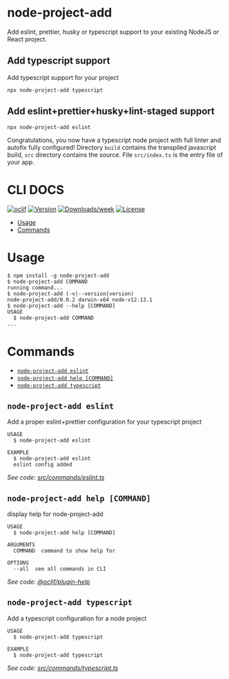 node-project-add
========

Add eslint, prettier, husky or typescript support to your existing NodeJS or React project.

## Add typescript support
Add typescript support for your project
```shell script
npx node-project-add typescript
```

## Add eslint+prettier+husky+lint-staged support
```shell script
npx node-project-add eslint
```

Congratulations, you now have a typescript node project with full linter and autofix fully configured!
Directory `build` contains the transpiled javascript build, `src` directory contains the source.
File `src/index.ts` is the entry file of your app.

# CLI DOCS

[![oclif](https://img.shields.io/badge/cli-oclif-brightgreen.svg)](https://oclif.io)
[![Version](https://img.shields.io/npm/v/node-project-add.svg)](https://npmjs.org/package/node-project-add)
[![Downloads/week](https://img.shields.io/npm/dw/node-project-add.svg)](https://npmjs.org/package/node-project-add)
[![License](https://img.shields.io/npm/l/node-project-add.svg)](https://github.com/ikatun/node-project-add/blob/master/package.json)

<!-- toc -->
* [Usage](#usage)
* [Commands](#commands)
<!-- tocstop -->
# Usage
<!-- usage -->
```sh-session
$ npm install -g node-project-add
$ node-project-add COMMAND
running command...
$ node-project-add (-v|--version|version)
node-project-add/0.0.2 darwin-x64 node-v12.13.1
$ node-project-add --help [COMMAND]
USAGE
  $ node-project-add COMMAND
...
```
<!-- usagestop -->
# Commands
<!-- commands -->
* [`node-project-add eslint`](#node-project-add-eslint)
* [`node-project-add help [COMMAND]`](#node-project-add-help-command)
* [`node-project-add typescript`](#node-project-add-typescript)

## `node-project-add eslint`

Add a proper eslint+prettier configuration for your typescript project

```
USAGE
  $ node-project-add eslint

EXAMPLE
  $ node-project-add eslint
  eslint config added
```

_See code: [src/commands/eslint.ts](https://github.com/ikatun/node-project-add/blob/v0.0.2/src/commands/eslint.ts)_

## `node-project-add help [COMMAND]`

display help for node-project-add

```
USAGE
  $ node-project-add help [COMMAND]

ARGUMENTS
  COMMAND  command to show help for

OPTIONS
  --all  see all commands in CLI
```

_See code: [@oclif/plugin-help](https://github.com/oclif/plugin-help/blob/v2.2.3/src/commands/help.ts)_

## `node-project-add typescript`

Add a typescript configuration for a node project

```
USAGE
  $ node-project-add typescript

EXAMPLE
  $ node-project-add typescript
```

_See code: [src/commands/typescript.ts](https://github.com/ikatun/node-project-add/blob/v0.0.2/src/commands/typescript.ts)_
<!-- commandsstop -->
